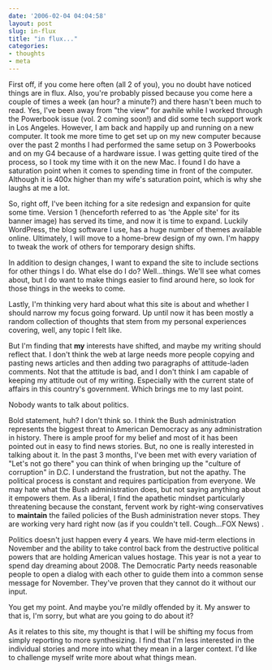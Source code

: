```yaml
---
date: '2006-02-04 04:04:58'
layout: post
slug: in-flux
title: "in flux..."
categories:
- thoughts
- meta
---
```


First off, if you come here often (all 2 of you), you no doubt have noticed things are in flux. Also, you're probably pissed because you come here a couple of times a week (an hour? a minute?) and there hasn't been much to read. Yes, I've been away from "the view" for awhile while I worked through the Powerbook issue (vol. 2 coming soon!) and did some tech support work in Los Angeles. However, I am back and happily up and running on a new computer. It took me more time to get set up on my new computer because over the past 2 months I had performed the same setup on 3 Powerbooks and on my G4 because of a hardware issue. I was getting quite tired of the process, so I took my time with it on the new Mac. I found I do have a saturation point when it comes to spending time in front of the computer. Although it is 400x higher than my wife's saturation point, which is why she laughs at me a lot.

So, right off, I've been itching for a site redesign and expansion for quite some time. Version 1 (henceforth referred to as 'the Apple site' for its banner image) has served its time, and now it is time to expand. Luckily WordPress, the blog software I use, has a huge number of themes available online. Ultimately, I will move to a home-brew design of my own. I'm happy to tweak the work of others for temporary design shifts.

In addition to design changes, I want to expand the site to include sections for other things I do. What else do I do? Well...things. We'll see what comes about, but I do want to make things easier to find around here, so look for those things in the weeks to come.

Lastly, I'm thinking very hard about what this site is about and whether I should narrow my focus going forward. Up until now it has been mostly a random collection of thoughts that stem from my personal experiences covering, well, any topic I felt like.

But I'm finding that **my** interests have shifted, and maybe my writing should reflect that. I don't think the web at large needs more people copying and pasting news articles and then adding two paragraphs of attitude-laden comments. Not that the attitude is bad, and I don't think I am capable of keeping my attitude out of my writing. Especially with the current state of affairs in this country's government. Which brings me to my last point.

Nobody wants to talk about politics.

Bold statement, huh? I don't think so. I think the Bush administration represents the biggest threat to American Democracy as any administration in history. There is ample proof for my belief and most of it has been pointed out in easy to find news stories. But, no one is really interested in talking about it. In the past 3 months, I've been met with every variation of "Let's not go there" you can think of when bringing up the "culture of corruption" in D.C. I understand the frustration, but not the apathy. The political process is constant and requires participation from everyone. We may hate what the Bush administration does, but not saying anything about it empowers them. As a liberal, I find the apathetic mindset particularly threatening because the constant, fervent work by right-wing conservatives to **maintain** the failed policies of the Bush administration never stops. They are working very hard right now (as if you couldn't tell. Cough...FOX News) .

Politics doesn't just happen every 4 years. We have mid-term elections in November and the ability to take control back from the destructive political powers that are holding American values hostage. This year is not a year to spend day dreaming about 2008. The Democratic Party needs reasonable people to open a dialog with each other to guide them into a common sense message for November. They've proven that they cannot do it without our input.

You get my point. And maybe you're mildly offended by it. My answer to that is, I'm sorry, but what are you going to do about it?

As it relates to this site, my thought is that I will be shifting my focus from simply reporting to more synthesizing. I find that I'm less interested in the individual stories and more into what they mean in a larger context. I'd like to challenge myself write more about what things mean.